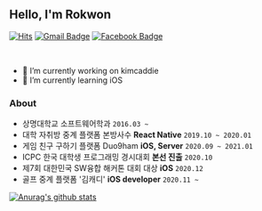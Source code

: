 ## Hello, I'm Rokwon

[![Hits](https://hits.seeyoufarm.com/api/count/incr/badge.svg?url=https%3A%2F%2Fgithub.com%2FRokwonK&count_bg=%23D9DDD7&title_bg=%233CDD04&icon=&icon_color=%23E7E7E7&title=Visit&edge_flat=false)](https://hits.seeyoufarm.com)
[![Gmail Badge](https://img.shields.io/badge/Gmail-d14836?style=flat-square&logo=Gmail&logoColor=white&link=mailto:rokwon79@gmail.com)](mailto:rokwon79@gmail.com)
[![Facebook Badge](https://img.shields.io/badge/facebook-1877f2?style=flat-square&logo=facebook&logoColor=white&link=https://www.facebook.com/profile.php?id=100006676302174)](https://www.facebook.com/profile.php?id=100006676302174)

<br>

- 🔭 I’m currently working on kimcaddie
- 🌱 I’m currently learning iOS

### About
- 상명대학교 소프트웨어학과 `2016.03 ~ `
- 대학 자취방 중계 플랫폼 본방사수 **React Native** `2019.10 ~ 2020.01`
- 게임 친구 구하기 플랫폼 Duo9ham **iOS, Server** `2020.09 ~ 2021.01`
- ICPC 한국 대학생 프로그래밍 경시대회 **본선 진출** `2020.10`
- 제7회 대한민국 SW융합 해커톤 대회 대상 **iOS** `2020.12`
- 골프 중계 플랫폼 '김캐디' **iOS developer** `2020.11 ~ `

[![Anurag's github stats](https://github-readme-stats.vercel.app/api?username=RokwonK)](https://github.com/anuraghazra/github-readme-stats)
